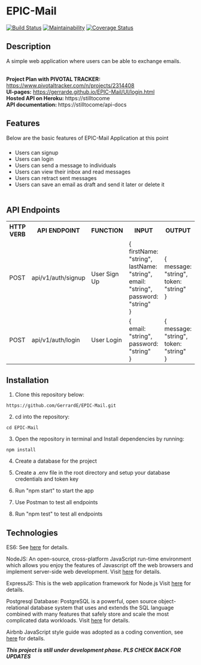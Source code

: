 # EPIC-Mail
[![Build Status](https://travis-ci.org/GerrardE/EPIC-Mail.svg?branch=develop)](https://travis-ci.org/GerrardE/EPIC-Mail)
[![Maintainability](https://api.codeclimate.com/v1/badges/f14bbea59c2f8aeab9b6/maintainability)](https://codeclimate.com/github/GerrardE/EPIC-Mail/maintainability)
[![Coverage Status](https://coveralls.io/repos/github/GerrardE/EPIC-Mail/badge.svg?branch=ch-api-setup-continuous-integration-%23164500990)](https://coveralls.io/github/GerrardE/EPIC-Mail?branch=ch-api-setup-continuous-integration-%23164500990)
## Description

A simple web application where users can be able to exchange emails.

<br/><b>Project Plan with PIVOTAL TRACKER:</b> https://www.pivotaltracker.com/n/projects/2314408
<br/><b>UI-pages:</b> https://gerrarde.github.io/EPIC-Mail/UI/login.html
<br/><b> Hosted API on Heroku: </b> https://stilltocome
<br/><b> API documentation: </b> https://stilltocome/api-docs

## Features

Below are the basic features of EPIC-Mail Application at this point

###

- Users can signup <br>
- Users can login <br>
- Users can send a message to individuals<br>
- Users can view their inbox and read messages<br>
- Users can retract sent messages<br>
- Users can save an email as draft and send it later or delete it<br>
  <br/>

## API Endpoints

<table>

<tr><th>HTTP VERB</th><th>API ENDPOINT</th><th>FUNCTION</th><th>INPUT</th><th>OUTPUT</th></tr>

<tr>
<td>POST</td> <td>api/v1/auth/signup</td>  <td>User Sign Up</td>
<td>
{<br> firstName: "string",<br>lastName: "string",<br>email: "string",<br> password: "string"<br>}
</td>
<td>
{<br> message: "string",<br>token: "string"<br>}
</td>
</tr>

<tr>
<td>POST</td> <td>api/v1/auth/login</td>  <td>User Login</td>
<td>
{<br> email: "string",<br>password: "string"<br>}
</td>
<td>
{<br> message: "string",<br>token: "string"<br>}
</td>
</tr>
</table>

## Installation

1. Clone this repository below:

```
https://github.com/GerrardE/EPIC-Mail.git
```

2. cd into the repository:

```
cd EPIC-Mail
```

3. Open the repository in terminal and Install dependencies by running:

```
npm install
```

4. Create a database for the project

5. Create a .env file in the root directory and setup your database credentials and token key

6. Run "npm start" to start the app

7. Use Postman to test all endpoints

8. Run "npm test" to test all endpoints

## Technologies

ES6: See [here](https://en.wikipedia.org/wiki/ECMAScript) for details.

NodeJS: An open-source, cross-platform JavaScript run-time environment which allows you enjoy the features of Javascript off the web browsers and implement server-side web development. Visit [here](https://nodejs.org/en/) for details.

ExpressJS: This is the web application framework for Node.js Visit [here](https://expressjs.com) for details.

Postgresql Database: PostgreSQL is a powerful, open source object-relational database system that uses and extends the SQL language combined with many features that safely store and scale the most complicated data workloads. Visit [here](https://www.postgresql.org/docs) for details.

Airbnb JavaScript style guide was adopted as a coding convention, see [here](https://github.com/airbnb/javascript) for details.

**_This project is still under development phase. PLS CHECK BACK FOR UPDATES_**
